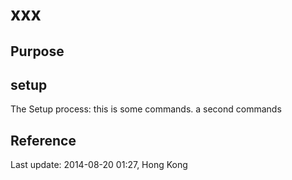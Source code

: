 xxx
=============


## Purpose

## setup

The Setup process:
    this is some commands.
    a second commands

## Reference



Last update: 2014-08-20 01:27, Hong Kong

